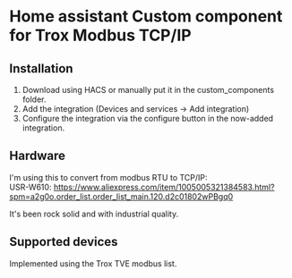# Home assistant Custom component for Trox Modbus TCP/IP

## Installation

1. Download using HACS or manually put it in the custom_components folder.
2. Add the integration (Devices and services -> Add integration)
3. Configure the integration via the configure button in the now-added integration.

## Hardware

I'm using this to convert from modbus RTU to TCP/IP:     
USR-W610: https://www.aliexpress.com/item/1005005321384583.html?spm=a2g0o.order_list.order_list_main.120.d2c01802wPBgq0

It's been rock solid and with industrial quality. 

## Supported devices

Implemented using the Trox TVE modbus list.
